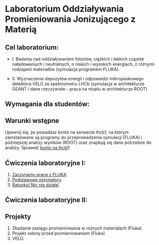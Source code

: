 # Laboratorium Oddziaływania Promieniowania Jonizującego z Materią

## Cel laboratorium:
  - I. Badania nad oddziaływaniem fotonów, ciężkich i lekkich cząstek naładowaniych i neutralnych, o niskich i wysokich energiach, z różnymi rodzajami materiałów (symulacja programem FLUKA).

  - II. Wyznaczenie depozytów energii i odpowiedzi mikropaskowego detektora VELO ze spektrometru LHCb (symulacja w architekturze GEANT i dane rzeczywiste - praca na ntuplu w architekturze ROOT)

## Wymagania dla studentów:

## Warunki wstępne 
Upewnij się, że posiadasz konto na serwerze *lhcb1*, na którym zainstalowane są programy do przeprowadzenia symulacji (FLUKA) i późniejszej analizy wyników (ROOT) oraz znajdują się dane potrzebne do analizy. Sprawdź [konto na lhcb1](lhcb1.md)!

## Ćwiczenia laboratoryjne I:
1. [Zaczynamy pracę z FLUKĄ](start.md)
2. [Podstawowe estymatory](Estymatory.md)
3. [Ratunku! Nic nie działa!](Ratunek.md)

## Ćwiczenia laboratoryjne II:

## Projekty
1. Zbadanie zasięgu promieniowania w różnych materiałach (Fluka).
2. Projekt osłony przed promieniowaniem (Fluka).
3. VELO.

